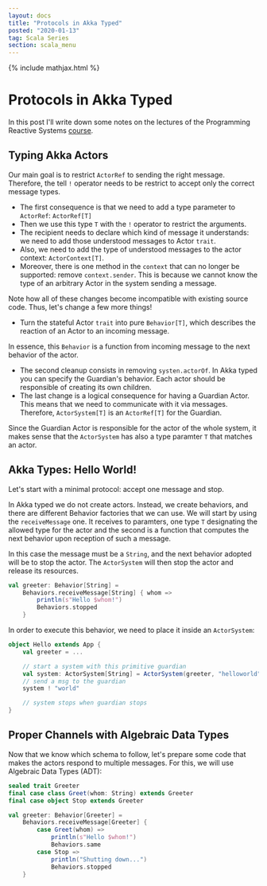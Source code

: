 ```yaml
---
layout: docs
title: "Protocols in Akka Typed"
posted: "2020-01-13"
tag: Scala Series
section: scala_menu
---
```


{% include mathjax.html %}

# Protocols in Akka Typed

In this post I'll write down some notes on the lectures of the Programming Reactive Systems [course](https://www.edx.org/course/programming-reactive-systems).

## Typing Akka Actors

Our main goal is to restrict `ActorRef` to sending the right message. Therefore, the tell `!` operator needs to be restrict to accept only the correct message types.

* The first consequence is that we need to add a type parameter to `ActorRef`: `ActorRef[T]`
* Then we use this type `T` with the `!` operator to restrict the arguments.
* The recipient needs to declare which kind of message it understands: we need to add those understood messages to Actor `trait`.
* Also, we need to add the type of understood messages to the actor context: `ActorContext[T]`.
* Moreover, there is one method in the `context` that can no longer be supported: remove `context.sender`. This is because we cannot know the type of an arbitrary Actor in the system sending a message.

Note how all of these changes become incompatible with existing source code. Thus, let's change a few more things!

* Turn the stateful Actor `trait` into pure `Behavior[T]`, which describes the reaction of an Actor to an incoming message.

In essence, this `Behavior` is a function from incoming message to the next behavior of the actor.

* The second cleanup consists in removing `systen.actorOf`. In Akka typed you can specify the Guardian's behavior. Each actor should be responsible of creating its own children.
* The last change is a logical consequence for having a Guardian Actor. This means that we need to communicate with it via messages. Therefore, `ActorSystem[T]` is an `ActorRef[T]` for the Guardian.

Since the Guardian Actor is responsible for the actor of the whole system, it makes sense that the `ActorSystem` has also a type paramter `T` that matches an actor.

## Akka Types: Hello World!

Let's start with a minimal protocol: accept one message and stop.

In Akka typed we do not create actors. Instead, we create behaviors, and there are different Behavior factories that we can use. We will start by using the `receiveMessage` one. It receives to paramters, one type `T` designating the allowed type for the actor and the second is a function that computes the next behavior upon reception of such a message.

In this case the message must be a `String`, and the next behavior adopted will be to stop the actor. The `ActorSystem` will then stop the actor and release its resources.

```scala
val greeter: Behavior[String] = 
    Behaviors.receiveMessage[String] { whom =>
        println(s"Hello $whom!")
        Behaviors.stopped
    }
```

In order to execute this behavior, we need to place it inside an `ActorSystem`:

```scala
object Hello extends App {
    val greeter = ...

    // start a system with this primitive guardian
    val system: ActorSystem[String] = ActorSystem(greeter, "helloworld")
    // send a msg to the guardian
    system ! "world"

    // system stops when guardian stops
}
```

## Proper Channels with Algebraic Data Types

Now that we know which schema to follow, let's prepare some code that makes the actors respond to multiple messages. For this, we will use Algebraic Data Types (ADT):

```scala
sealed trait Greeter
final case class Greet(whom: String) extends Greeter
final case object Stop extends Greeter

val greeter: Behavior[Greeter] = 
    Behaviors.receiveMessage[Greeter] {
        case Greet(whom) =>
            println(s"Hello $whom!")
            Behaviors.same
        case Stop =>
            println("Shutting down...")
            Behaviors.stopped
    }
```